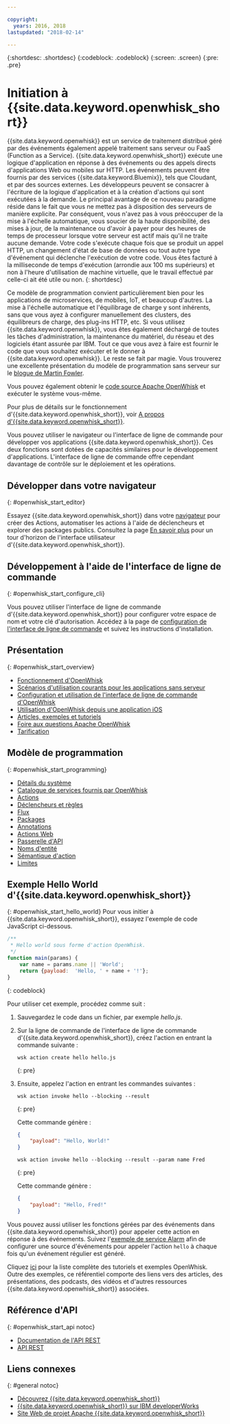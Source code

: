 ```yaml
---

copyright:
  years: 2016, 2018
lastupdated: "2018-02-14"

---
```


{:shortdesc: .shortdesc}
{:codeblock: .codeblock}
{:screen: .screen}
{:pre: .pre}

# Initiation à {{site.data.keyword.openwhisk_short}}

{{site.data.keyword.openwhisk}} est un service de traitement distribué géré par des événements également appelé traitement sans serveur ou FaaS (Function as a Service). {{site.data.keyword.openwhisk_short}} exécute une logique d'application en réponse à des événements ou des appels directs d'applications Web ou mobiles sur HTTP. Les événements peuvent être fournis par des services {{site.data.keyword.Bluemix}}, tels que Cloudant, et par des sources externes. Les développeurs peuvent se consacrer à l'écriture de la logique d'application et à la création d'actions qui sont exécutées à la demande.
Le principal avantage de ce nouveau paradigme réside dans le fait que vous ne mettez pas à disposition des serveurs de manière explicite. Par conséquent, vous n'avez pas à vous préoccuper de la mise à l'échelle automatique, vous soucier de la haute disponibilité, des mises à jour, de la maintenance ou d'avoir à payer pour des heures de temps de processeur lorsque votre serveur est actif mais qu'il ne traite aucune demande.
Votre code s'exécute chaque fois que se produit un appel HTTP, un changement d'état de base de données ou tout autre type d'événement qui déclenche l'exécution de votre code.
Vous êtes facturé à la milliseconde de temps d'exécution (arrondie aux 100 ms supérieurs) et non à l'heure d'utilisation de machine virtuelle, que le travail effectué par celle-ci ait été utile ou non.
{: shortdesc}

Ce modèle de programmation convient particulièrement bien pour les applications de microservices, de mobiles, IoT, et beaucoup d'autres. La mise à l'échelle automatique et l'équilibrage de charge y sont inhérents, sans que vous ayez à configurer manuellement des clusters, des équilibreurs de charge, des plug-ins HTTP, etc. Si vous utilisez {{site.data.keyword.openwhisk}}, vous êtes également déchargé de toutes les tâches d'administration, la maintenance du matériel, du réseau et des logiciels étant assurée par IBM.  Tout ce que vous avez à faire est fournir le code que vous souhaitez exécuter et le donner à {{site.data.keyword.openwhisk}}. Le reste se fait par magie. Vous trouverez une excellente présentation du modèle de programmation sans serveur sur le [blogue de Martin Fowler](https://martinfowler.com/articles/serverless.html).

Vous pouvez également obtenir le [code source Apache OpenWhisk](https://github.com/openwhisk/openwhisk) et exécuter le système vous-même.

Pour plus de détails sur le fonctionnement d'{{site.data.keyword.openwhisk_short}}, voir [A propos d'{{site.data.keyword.openwhisk_short}}](./openwhisk_about.html).

Vous pouvez utiliser le navigateur ou l'interface de ligne de commande pour développer vos applications {{site.data.keyword.openwhisk_short}}.
Ces deux fonctions sont dotées de capacités similaires pour le développement d'applications. L'interface de ligne de commande offre cependant davantage de contrôle sur le déploiement et les opérations.

## Développer dans votre navigateur
{: #openwhisk_start_editor}

Essayez {{site.data.keyword.openwhisk_short}} dans votre [navigateur](https://console.{DomainName}/openwhisk/actions) pour créer des Actions, automatiser les actions à l'aide de déclencheurs et explorer des packages publics.
Consultez la page [En savoir plus](https://console.{DomainName}/openwhisk/learn) pour un tour d'horizon de l'interface utilisateur d'{{site.data.keyword.openwhisk_short}}. 

## Développement à l'aide de l'interface de ligne de commande
{: #openwhisk_start_configure_cli}

Vous pouvez utiliser l'interface de ligne de commande d'{{site.data.keyword.openwhisk_short}} pour configurer votre espace de nom et votre clé d'autorisation.
Accédez à la page de [configuration de l'interface de ligne de commande](https://console.{DomainName}/openwhisk/cli) et suivez les instructions d'installation.

## Présentation
{: #openwhisk_start_overview}
- [Fonctionnement d'OpenWhisk](./openwhisk_about.html)
- [Scénarios d'utilisation courants pour les applications sans serveur](./openwhisk_use_cases.html)
- [Configuration et utilisation de l'interface de ligne de commande d'OpenWhisk](./openwhisk_cli.html)
- [Utilisation d'OpenWhisk depuis une application iOS](./openwhisk_mobile_sdk.html)
- [Articles, exemples et tutoriels](https://github.com/openwhisk/openwhisk-external-resources)
- [Foire aux questions Apache OpenWhisk](http://openwhisk.org/faq)
- [Tarification](https://console.ng.bluemix.net/openwhisk/learn/pricing)

## Modèle de programmation
{: #openwhisk_start_programming}
- [Détails du système](./openwhisk_reference.html)
- [Catalogue de services fournis par OpenWhisk](./openwhisk_catalog.html)
- [Actions](./openwhisk_actions.html)
- [Déclencheurs et règles](./openwhisk_triggers_rules.html)
- [Flux](./openwhisk_feeds.html)
- [Packages](./openwhisk_packages.html)
- [Annotations](./openwhisk_annotations.html)
- [Actions Web](./openwhisk_webactions.html)
- [Passerelle d'API](./openwhisk_apigateway.html)
- [Noms d'entité](./openwhisk_reference.html#openwhisk_entities)
- [Sémantique d'action](./openwhisk_reference.html#openwhisk_semantics)
- [Limites](./openwhisk_reference.html#openwhisk_syslimits)

## Exemple Hello World d'{{site.data.keyword.openwhisk_short}}
{: #openwhisk_start_hello_world}
Pour vous initier à {{site.data.keyword.openwhisk_short}}, essayez l'exemple de code JavaScript ci-dessous.

```javascript
/**
 * Hello world sous forme d'action OpenWhisk.
 */
function main(params) {
    var name = params.name || 'World';
    return {payload:  'Hello, ' + name + '!'};
}
```
{: codeblock}

Pour utiliser cet exemple, procédez comme suit :

1. Sauvegardez le code dans un fichier, par exemple *hello.js*.

2. Sur la ligne de commande de l'interface de ligne de commande d'{{site.data.keyword.openwhisk_short}}, créez l'action en entrant la commande suivante :
    ```
    wsk action create hello hello.js
    ```
    {: pre}

3. Ensuite, appelez l'action en entrant les commandes suivantes :
    ```
    wsk action invoke hello --blocking --result
    ```
    {: pre}  

    Cette commande génère :
    ```json
    {
        "payload": "Hello, World!"
    }
    ```
    
    ```
    wsk action invoke hello --blocking --result --param name Fred
    ```
    {: pre}  

    Cette commande génère :
    ```json
    {
        "payload": "Hello, Fred!"
    }
    ```

Vous pouvez aussi utiliser les fonctions gérées par des événements dans {{site.data.keyword.openwhisk_short}} pour appeler cette action en réponse à des événements. Suivez l'[exemple de service Alarm](./openwhisk_packages.html#openwhisk_package_trigger) afin de configurer une source d'événements pour appeler l'action `hello` à chaque fois qu'un événement régulier est généré.

Cliquez [ici](https://github.com/openwhisk/openwhisk-external-resources#sample-applications) pour la liste complète des tutoriels et exemples OpenWhisk. Outre des exemples, ce référentiel comporte des liens vers des articles, des présentations, des podcasts, des vidéos et d'autres ressources {{site.data.keyword.openwhisk_short}} associées.

## Référence d'API
{: #openwhisk_start_api notoc}
* [Documentation de l'API REST](./openwhisk_reference.html#openwhisk_ref_restapi)
* [API REST](https://console.{DomainName}/apidocs/98)

## Liens connexes
{: #general notoc}
* [Découvrez {{site.data.keyword.openwhisk_short}}](http://www.ibm.com/cloud-computing/bluemix/openwhisk/)
* [{{site.data.keyword.openwhisk_short}} sur IBM developerWorks](https://developer.ibm.com/openwhisk/)
* [Site Web de projet Apache {{site.data.keyword.openwhisk_short}}](http://openwhisk.org)
